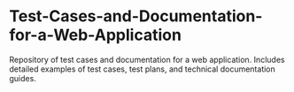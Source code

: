# Test-Cases-and-Documentation-for-a-Web-Application
Repository of test cases and documentation for a web application. Includes detailed examples of test cases, test plans, and technical documentation guides.
